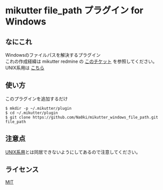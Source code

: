 # mikutter file_path プラグイン for Windows

## なにこれ
Windowsのファイルパスを解決するプラグイン  
これの作成経緯は mikutter redmine の [このチケット](https://dev.mikutter.hachune.net/issues/954) を参照してください。  
UNIX系用は [こちら](https://github.com/Na0ki/mikutter_unix_file_path)

## 使い方
このプラグインを追加するだけ

```
$ mkdir -p ~/.mikutter/plugin
$ cd ~/.mikutter/plugin
$ git clone https://github.com/Na0ki/mikutter_windows_file_path.git file_path
```

## 注意点
[UNIX系用](https://github.com/Na0ki/mikutter_unix_file_path.git)とは同居できないようにしてあるので注意してください。

## ライセンス
[MIT](/LICENSE)
